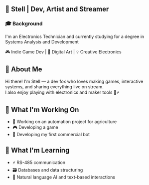 ## 🦊 Stell | Dev, Artist and Streamer
### 🎓 Background
I'm an Electronics Technician and currently studying for a degree in Systems Analysis and Development

🎮 Indie Game Dev | 🎨 Digital Art | 💡 Creative Electronics

## 📌 About Me
Hi there! I'm Stell — a dev fox who loves making games, interactive systems, and sharing everything live on stream.  
I also enjoy playing with electronics and maker tools 🧪⚡

## 🎯 What I'm Working On
- 🌱 Working on an automation project for agriculture 
- 🎮 Developing a game 
- 🤖 Developing my first commercial bot

## 🧠 What I'm Learning
- ⚡ RS-485 communication
- 🗃️ Databases and data structuring  
- 🤖 Natural language AI and text-based interactions
